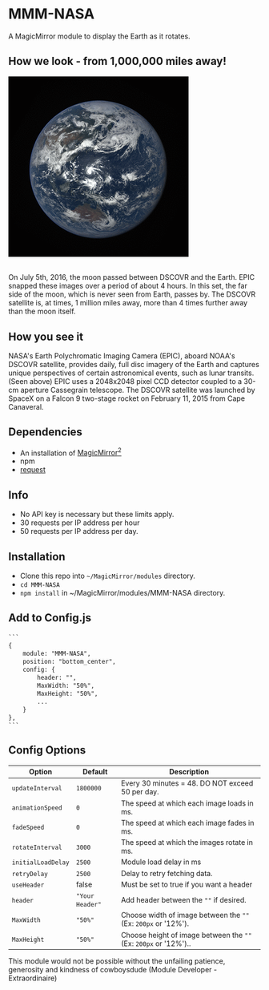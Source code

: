 # MMM-NASA

A MagicMirror module to display the Earth as it rotates.

## How we look - from 1,000,000 miles away!

![](pix/7.gif)
##
On July 5th, 2016, the moon passed between DSCOVR and the Earth. EPIC snapped these images over a period of about 4 hours. In this set, the far side of the moon, which is never seen from Earth, passes by. The DSCOVR satellite is, at times, 1 million miles away, more than 4 times further away than the moon itself.


## How you see it

NASA's Earth Polychromatic Imaging Camera (EPIC), aboard NOAA's DSCOVR satellite, provides daily, full disc imagery of the Earth and captures unique perspectives of certain astronomical events, such as lunar transits. (Seen above) EPIC uses a 2048x2048 pixel CCD detector coupled to a 30-cm aperture Cassegrain telescope. The DSCOVR satellite was launched by SpaceX on a Falcon 9 two-stage rocket on February 11, 2015 from Cape Canaveral.



## Dependencies

* An installation of [MagicMirror<sup>2</sup>](https://github.com/MichMich/MagicMirror)
* npm
* [request](https://www.npmjs.com/package/request)


## Info

* No API key is necessary but these limits apply.
* 30 requests per IP address per hour
* 50 requests per IP address per day.

## Installation

* Clone this repo into `~/MagicMirror/modules` directory.
* `cd MMM-NASA`
* `npm install` in ~/MagicMirror/modules/MMM-NASA directory.

## Add to Config.js

    ```
    {
        module: "MMM-NASA",
        position: "bottom_center",
        config: {
            header: "",
            MaxWidth: "50%",
            MaxHeight: "50%",
            ...
        }
    },
    ```

## Config Options

| **Option** | **Default** | **Description** |
| --- | --- | --- |
| `updateInterval` | `1800000` | Every 30 minutes = 48. DO NOT exceed 50 per day. |
| `animationSpeed` | `0` | The speed at which each image loads in ms. |
| `fadeSpeed` | `0` | The speed at which each image fades in ms. |
| `rotateInterval` | `3000` | The speed at which the images rotate in ms. |
| `initialLoadDelay` | `2500` | Module load delay in ms |
| `retryDelay` | `2500`  |Delay to retry fetching data. |
| `useHeader` | false | Must be set to true if you want a header |
| `header` | `"Your Header"` | Add header between the `""` if desired. |
| `MaxWidth` | `"50%"`|  Choose width of image between the `""` (Ex: `200px` or '12%'). |
| `MaxHeight` | `"50%"` | Choose height of image between the `""` (Ex: `200px` or '12%').. |

This module would not be possible without the unfailing patience, generosity and kindness of 
cowboysdude (Module Developer - Extraordinaire)
